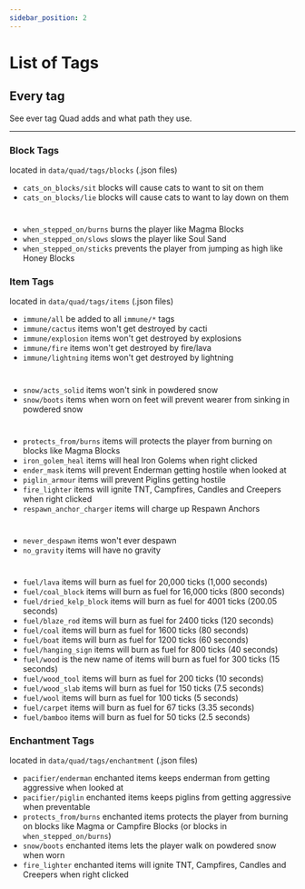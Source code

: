 ```yaml
---
sidebar_position: 2
---
```


# List of Tags

## Every tag

See ever tag Quad adds and what path they use.

***

### Block Tags

located in `data/quad/tags/blocks` (.json files)

- `cats_on_blocks/sit` blocks will cause cats to want to sit on them
- `cats_on_blocks/lie` blocks will cause cats to want to lay down on them
# 
- `when_stepped_on/burns` burns the player like Magma Blocks
- `when_stepped_on/slows` slows the player like Soul Sand
- `when_stepped_on/sticks` prevents the player from jumping as high like Honey Blocks

### Item Tags

located in `data/quad/tags/items` (.json files)

- `immune/all` be added to all `immune/*` tags
- `immune/cactus` items won't get destroyed by cacti
- `immune/explosion` items won't get destroyed by explosions
- `immune/fire` items won't get destroyed by fire/lava
- `immune/lightning` items won't get destroyed by lightning
#
- `snow/acts_solid` items won't sink in powdered snow
- `snow/boots` items when worn on feet will prevent wearer from sinking in powdered snow
#
- `protects_from/burns` items will protects the player from burning on blocks like Magma Blocks
- `iron_golem_heal` items will heal Iron Golems when right clicked
- `ender_mask` items will prevent Enderman getting hostile when looked at
- `piglin_armour` items will prevent Piglins getting hostile
- `fire_lighter` items will ignite TNT, Campfires, Candles and Creepers when right clicked
- `respawn_anchor_charger` items will charge up Respawn Anchors
#
- `never_despawn` items won't ever despawn
- `no_gravity` items will have no gravity
#
- `fuel/lava` items will burn as fuel for 20,000 ticks (1,000 seconds)
- `fuel/coal_block` items will burn as fuel for 16,000 ticks (800 seconds)
- `fuel/dried_kelp_block` items will burn as fuel for 4001 ticks (200.05 seconds)
- `fuel/blaze_rod` items will burn as fuel for 2400 ticks (120 seconds)
- `fuel/coal` items will burn as fuel for 1600 ticks (80 seconds)
- `fuel/boat` items will burn as fuel for 1200 ticks (60 seconds)
- `fuel/hanging_sign` items will burn as fuel for 800 ticks (40 seconds)
- `fuel/wood` is the new name of items will burn as fuel for 300 ticks (15 seconds)
- `fuel/wood_tool` items will burn as fuel for 200 ticks (10 seconds)
- `fuel/wood_slab` items will burn as fuel for 150 ticks (7.5 seconds)
- `fuel/wool` items will burn as fuel for 100 ticks (5 seconds)
- `fuel/carpet` items will burn as fuel for 67 ticks (3.35 seconds)
- `fuel/bamboo` items will burn as fuel for 50 ticks (2.5 seconds)

### Enchantment Tags

located in `data/quad/tags/enchantment` (.json files)

- `pacifier/enderman` enchanted items keeps enderman from getting aggressive when looked at
- `pacifier/piglin` enchanted items keeps piglins from getting aggressive when preventable
- `protects_from/burns` enchanted items protects the player from burning on blocks like Magma or Campfire Blocks 
(or blocks in `when_stepped_on/burns`)
- `snow/boots` enchanted items lets the player walk on powdered snow when worn
- `fire_lighter` enchanted items will ignite TNT, Campfires, Candles and Creepers when right clicked